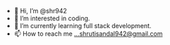 - 👋 Hi, I’m @shr942
- 👀 I’m interested in coding.
- 🌱 I’m currently learning full stack development.
- 📫 How to reach me ...shrutisandal942@gmail.com


<!---
shr942/shr942 is a ✨ special ✨ repository because its `README.md` (this file) appears on your GitHub profile.
You can click the Preview link to take a look at your changes.
--->
